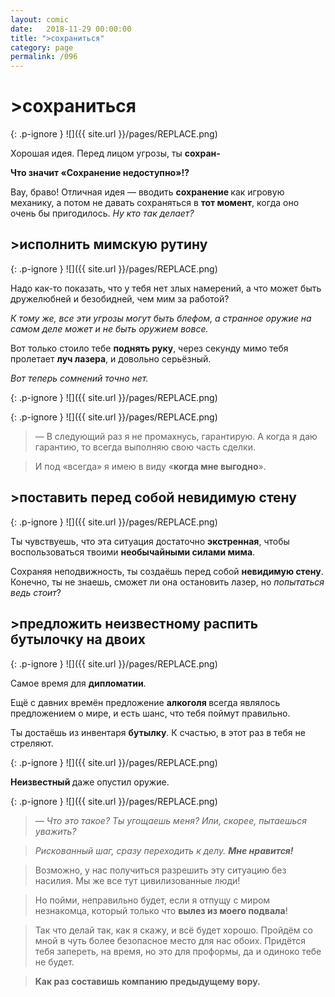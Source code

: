 ```yaml
---
layout: comic
date:   2018-11-29 00:00:00 
title: ">сохраниться"
category: page
permalink: /096
---
```

# >сохраниться

{: .p-ignore }
![]({{ site.url }}/pages/REPLACE.png)

Хорошая идея. Перед лицом угрозы, ты <strong>сохран-</strong>

<strong>Что значит «Сохранение недоступно»!?</strong>

Вау, браво! Отличная идея — вводить <strong>сохранение </strong>как игровую механику, а потом не давать сохраняться в <strong>тот момент</strong>, когда оно очень бы пригодилось. <em>Ну кто так делает?</em>

## >исполнить мимскую рутину

{: .p-ignore }
![]({{ site.url }}/pages/REPLACE.png)

Надо как-то показать, что у тебя нет злых намерений, а что может быть дружелюбней и безобидней, чем мим за работой?

<em>К тому же, все эти угрозы могут быть блефом, а странное оружие на самом деле может и не быть оружием вовсе.</em>

Вот только стоило тебе <strong>поднять руку</strong>, через секунду мимо тебя пролетает <strong>луч лазера</strong>, и довольно серьёзный.

<em>Вот теперь сомнений точно нет.</em>

{: .p-ignore }
![]({{ site.url }}/pages/REPLACE.png)

{: .p-ignore }
![]({{ site.url }}/pages/REPLACE.png)

<blockquote>— В следующий раз я не промахнусь, гарантирую. А когда я даю гарантию, то всегда выполняю свою часть сделки.</blockquote>

<blockquote>И под «всегда» я имею в виду «<strong>когда мне выгодно</strong>».</blockquote>

## >поставить перед собой невидимую стену

{: .p-ignore }
![]({{ site.url }}/pages/REPLACE.png)

Ты чувствуешь, что эта ситуация достаточно <strong>экстренная</strong>, чтобы воспользоваться твоими <strong>необычайными силами мима</strong>.

Сохраняя неподвижность, ты создаёшь перед собой <strong>невидимую стену</strong>. Конечно, ты не знаешь, сможет ли она остановить лазер, но <em>попытаться ведь стоит</em>?

## >предложить неизвестному распить бутылочку на двоих

{: .p-ignore }
![]({{ site.url }}/pages/REPLACE.png)

Самое время для <strong>дипломатии</strong>.

Ещё с давних времён предложение <strong>алкоголя </strong>всегда являлось предложением о мире, и есть шанс, что тебя поймут правильно.

Ты достаёшь из инвентаря <strong>бутылку</strong>. К счастью, в этот раз в тебя не стреляют.

{: .p-ignore }
![]({{ site.url }}/pages/REPLACE.png)

<strong>Неизвестный </strong>даже опустил оружие.

{: .p-ignore }
![]({{ site.url }}/pages/REPLACE.png)

<blockquote><em>— Что это такое? Ты угощаешь меня? Или, скорее, пытаешься уважить?</em></blockquote>

<blockquote><em>Рискованный шаг, сразу переходить к делу. <strong>Мне нравится!</strong></em></blockquote>

<blockquote>Возможно, у нас получиться разрешить эту ситуацию без насилия. Мы же все тут цивилизованные люди!</blockquote>

<blockquote>Но пойми, неправильно будет, если я отпущу с миром незнакомца, который только что <strong>вылез из моего подвала</strong>! </blockquote>

<blockquote>Так что делай так, как я скажу, и всё будет хорошо. Пройдём со мной в чуть более безопасное место для нас обоих. Придётся тебя запереть, на время, но это для проформы, да и одиноко тебе не будет.</blockquote>

<blockquote><strong>Как раз составишь компанию предыдущему вору.</strong></blockquote>
